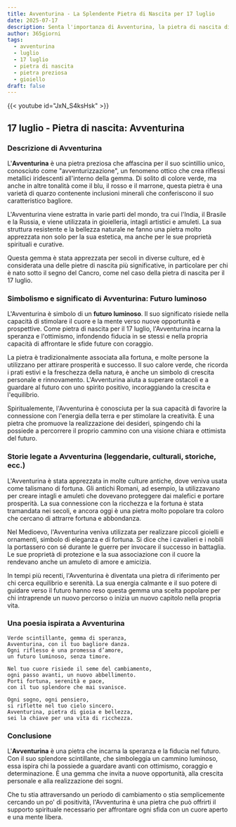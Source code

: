 ```yaml
---
title: Avventurina - La Splendente Pietra di Nascita per 17 luglio
date: 2025-07-17
description: Senta l'importanza di Avventurina, la pietra di nascita di 17 luglio che simboleggia Futuro luminoso. Lasci che la sua bellezza e il suo significato illuminino la sua giornata.
author: 365giorni
tags:
  - avventurina
  - luglio
  - 17 luglio
  - pietra di nascita
  - pietra preziosa
  - gioiello
draft: false
---
```


{{< youtube id="JxN_S4ksHsk" >}}

## 17 luglio - Pietra di nascita: Avventurina

### Descrizione di Avventurina

L'**Avventurina** è una pietra preziosa che affascina per il suo scintillio unico, conosciuto come "avventurizzazione", un fenomeno ottico che crea riflessi metallici iridescenti all'interno della gemma. Di solito di colore verde, ma anche in altre tonalità come il blu, il rosso e il marrone, questa pietra è una varietà di quarzo contenente inclusioni minerali che conferiscono il suo caratteristico bagliore.

L'Avventurina viene estratta in varie parti del mondo, tra cui l'India, il Brasile e la Russia, e viene utilizzata in gioielleria, intagli artistici e amuleti. La sua struttura resistente e la bellezza naturale ne fanno una pietra molto apprezzata non solo per la sua estetica, ma anche per le sue proprietà spirituali e curative.

Questa gemma è stata apprezzata per secoli in diverse culture, ed è considerata una delle pietre di nascita più significative, in particolare per chi è nato sotto il segno del Cancro, come nel caso della pietra di nascita per il 17 luglio.

### Simbolismo e significato di Avventurina: Futuro luminoso

L'Avventurina è simbolo di un **futuro luminoso**. Il suo significato risiede nella capacità di stimolare il cuore e la mente verso nuove opportunità e prospettive. Come pietra di nascita per il 17 luglio, l'Avventurina incarna la speranza e l'ottimismo, infondendo fiducia in se stessi e nella propria capacità di affrontare le sfide future con coraggio.

La pietra è tradizionalmente associata alla fortuna, e molte persone la utilizzano per attirare prosperità e successo. Il suo calore verde, che ricorda i prati estivi e la freschezza della natura, è anche un simbolo di crescita personale e rinnovamento. L'Avventurina aiuta a superare ostacoli e a guardare al futuro con uno spirito positivo, incoraggiando la crescita e l'equilibrio.

Spiritualemente, l'Avventurina è conosciuta per la sua capacità di favorire la connessione con l'energia della terra e per stimolare la creatività. È una pietra che promuove la realizzazione dei desideri, spingendo chi la possiede a percorrere il proprio cammino con una visione chiara e ottimista del futuro.

### Storie legate a Avventurina (leggendarie, culturali, storiche, ecc.)

L'Avventurina è stata apprezzata in molte culture antiche, dove veniva usata come talismano di fortuna. Gli antichi Romani, ad esempio, la utilizzavano per creare intagli e amuleti che dovevano proteggere dai malefici e portare prosperità. La sua connessione con la ricchezza e la fortuna è stata tramandata nei secoli, e ancora oggi è una pietra molto popolare tra coloro che cercano di attrarre fortuna e abbondanza.

Nel Medioevo, l'Avventurina veniva utilizzata per realizzare piccoli gioielli e ornamenti, simbolo di eleganza e di fortuna. Si dice che i cavalieri e i nobili la portassero con sé durante le guerre per invocare il successo in battaglia. Le sue proprietà di protezione e la sua associazione con il cuore la rendevano anche un amuleto di amore e amicizia.

In tempi più recenti, l'Avventurina è diventata una pietra di riferimento per chi cerca equilibrio e serenità. La sua energia calmante e il suo potere di guidare verso il futuro hanno reso questa gemma una scelta popolare per chi intraprende un nuovo percorso o inizia un nuovo capitolo nella propria vita.

### Una poesia ispirata a Avventurina

```
Verde scintillante, gemma di speranza,  
Avventurina, con il tuo bagliore danza.  
Ogni riflesso è una promessa d’amore,  
un futuro luminoso, senza timore.  

Nel tuo cuore risiede il seme del cambiamento,  
ogni passo avanti, un nuovo abbellimento.  
Porti fortuna, serenità e pace,  
con il tuo splendore che mai svanisce.  

Ogni sogno, ogni pensiero,  
si riflette nel tuo cielo sincero.  
Avventurina, pietra di gioia e bellezza,  
sei la chiave per una vita di ricchezza.
```

### Conclusione

L'**Avventurina** è una pietra che incarna la speranza e la fiducia nel futuro. Con il suo splendore scintillante, che simboleggia un cammino luminoso, essa ispira chi la possiede a guardare avanti con ottimismo, coraggio e determinazione. È una gemma che invita a nuove opportunità, alla crescita personale e alla realizzazione dei sogni.

Che tu stia attraversando un periodo di cambiamento o stia semplicemente cercando un po' di positività, l'Avventurina è una pietra che può offrirti il supporto spirituale necessario per affrontare ogni sfida con un cuore aperto e una mente libera.